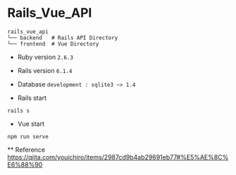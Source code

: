 # Rails_Vue_API


```
rails_vue_api
└── backend   # Rails API Directory
└── frontend  # Vue Directory
```

* Ruby version
```2.6.3```

* Rails version
```6.1.4```

* Database
```development : sqlite3 ~> 1.4```

* Rails start

```
rails s
```

* Vue start

```
npm run serve
```


** Reference
https://qiita.com/youichiro/items/2987cd9b4ab29691eb77#%E5%AE%8C%E6%88%90

